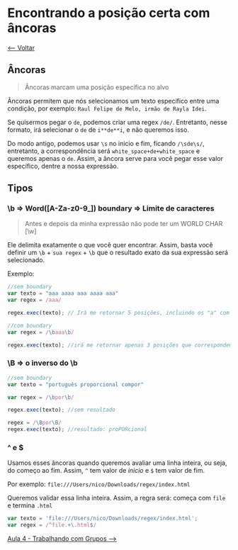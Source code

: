# Encontrando a posição certa com âncoras
[<-- Voltar](/README.md)

## Âncoras
> Âncoras marcam uma posição específica no alvo

Âncoras permitem que nós selecionamos um texto específico entre uma condição, por exemplo: `Raul Felipe de Melo, irmão de Rayla Idei`.

Se quisermos pegar o `de`, podemos criar uma regex `/de/`. Entretanto, nesse formato, irá selecionar o `de` de `i**de**i`, e não queremos isso. 

Do modo antigo, podemos usar `\s` no inicio e fim, ficando `/\sde\s/`, entretanto, a correspondência será `white_space+de+white_space` e queremos apenas o `de`. Assim, a âncora serve para você pegar esse valor específico, dentre a nossa expressão.

## Tipos
### \b => Word([A-Za-z0-9_]) boundary => Limite de caracteres

> Antes e depois da minha expressão não pode ter um WORLD CHAR [\w]

Ele delimita exatamente o que você quer encontrar. Assim, basta você definir um `\b` + `sua regex` + `\b` que o resultado exato da sua expressão será selecionado.

Exemplo:
```javascript
//sem boundary
var texto = "aaa aaaa aaa aaaa aaa"
var regex = /aaa/

regex.exec(texto); // Irá me retornar 5 posições, incluindo os "a" com 4 letras.

//com boundary
var regex = /\baaa\b/

regex.exec(texto); //irá me retornar apenas 3 posições que correspondem EXATAMENTE com 'aaa'
```
### \B => o inverso do \b
```javascript
//sem boundary
var texto = "português proporcional compor"

var regex = /\bpor\b/

regex.exec(texto); //sem resultado

regex = /\Bpor\B/
regex.exec(texto); //resultado: proPORcional
```


### ^ e $

Usamos esses âncoras quando queremos avaliar uma linha inteira, ou seja, do começo ao fim. Assim, `^` tem valor de _inicio_ e `$` tem valor de fim.

Por exemplo: `file:///Users/nico/Downloads/regex/index.html`

Queremos validar essa linha inteira. Assim, a regra será: começa com `file` e termina `.html`

```javascript
var texto = 'file:///Users/nico/Downloads/regex/index.html';
var regex = /^file.+\.html$/
```

[Aula 4 - Trabalhando com Grupos -->](/aulas/4/grupos.md)
